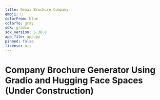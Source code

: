 ```yaml
---
title: Genai Brochure Company
emoji: 🐨
colorFrom: blue
colorTo: gray
sdk: gradio
sdk_version: 5.38.0
app_file: app.py
pinned: false
license: mit
---
```


# Company Brochure Generator Using Gradio and Hugging Face Spaces (Under Construction)
